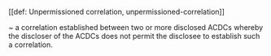 [[def: Unpermissioned correlation, unpermissioned-correlation]]

~ a correlation established between two or more disclosed ACDCs whereby the discloser of the ACDCs does not permit the disclosee to establish such a correlation.
